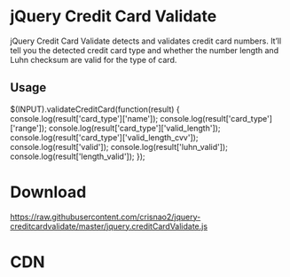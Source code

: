 # jQuery Credit Card Validate

jQuery Credit Card Validate detects and validates credit card numbers. It’ll tell you the detected credit card type and whether the number length and Luhn checksum are valid for the type of card.

## Usage

$(INPUT).validateCreditCard(function(result)
{
    console.log(result['card_type']['name']);
    console.log(result['card_type']['range']);
    console.log(result['card_type']['valid_length']);
    console.log(result['card_type']['valid_length_cvv']);
    console.log(result['valid']);
    console.log(result['luhn_valid']);
    console.log(result['length_valid']);
});

# Download

https://raw.githubusercontent.com/crisnao2/jquery-creditcardvalidate/master/jquery.creditCardValidate.js

# CDN